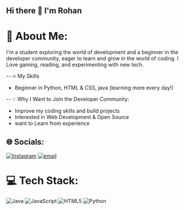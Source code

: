 ## Hi there 👋 I'm Rohan

# 💫 About Me:
I'm a student exploring the world of development and a beginner in the developer community, eager to learn and grow in the world of coding. I Love gaming, reading, and experimenting with new tech.

-- 🔥 My Skills
- Beginner in Python, HTML & CSS, java (learning more every day!)
  
-- 💡 Why I Want to Join the Developer Community:
- Improve my coding skills and build projects
- Interested in Web Development & Open Source
- want to Learn from experience


## 🌐 Socials:
[![Instagram](https://img.shields.io/badge/Instagram-%23E4405F.svg?logo=Instagram&logoColor=white)](https://instagram.com/htp.rohan)  [![email](https://img.shields.io/badge/Email-D14836?logo=gmail&logoColor=white)](mailto:rohanbastola63@gmail.com) 

# 💻 Tech Stack:
![Java](https://img.shields.io/badge/java-%23ED8B00.svg?style=for-the-badge&logo=openjdk&logoColor=white) ![JavaScript](https://img.shields.io/badge/javascript-%23323330.svg?style=for-the-badge&logo=javascript&logoColor=%23F7DF1E) ![HTML5](https://img.shields.io/badge/html5-%23E34F26.svg?style=for-the-badge&logo=html5&logoColor=white) ![Python](https://img.shields.io/badge/python-3670A0?style=for-the-badge&logo=python&logoColor=ffdd54)



